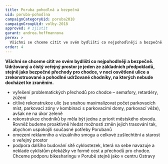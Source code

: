 ```yaml
---
title: Poruba pohodlná a bezpečná
uid: poruba-pohodlna
campaignCategoryUid: poruba2018
campaignGroupUid: volby-2018
approved: # zjistit
garant: andrea.hoffmannova
perex: >
  Všichni se chceme cítit ve svém bydlišti co nejpohodlněji a bezpečně. Udržovaný a čistý veřejný prostor je jeden ze základních předpokladů, stejně jako bezpečné přechody pro chodce, v noci osvětlené ulice a zrekonstruované a pohodlné udržované chodníky, na kterých nebude docházet ke zraněním.
order: 4
---
```


**Všichni se chceme cítit ve svém bydlišti co nejpohodlněji a bezpečně. Udržovaný a čistý veřejný prostor je jeden ze základních předpokladů, stejně jako bezpečné přechody pro chodce, v noci osvětlené ulice a zrekonstruované a pohodlné udržované chodníky, na kterých nebude docházet ke zraněním.**

<ul>
    <li>vyřešení problematických přechodů pro chodce – semafory, retardéry, zúžení </li>
    <li>citlivé rekonstrukce ulic (se snahou maximalizovat počet parkovacích míst, parkovací zóny v kombinaci s parkovacími domy, parkovací věže), avšak ne na úkor zeleně</li>
    <li>rekonstrukce chodníků by měla být jedna z priorit městského obvodu. Rovněž budeme proaktivně hledat možnosti změn jejich trasování tak, abychom uspokojili současné potřeby Porubanů</li>
    <li>omezení reklamního a vizuálního smogu a celkové zušlechtění a starost o veřejný prostor </li>
    <li>podpora dalšího budování sítě cyklostezek, která na sebe navazuje a neklade cyklistům překážky ve formě cest a přechodů pro chodce. Chceme podporu bikesharingu v Porubě stejně jako v centru Ostravy</li>
</ul>
